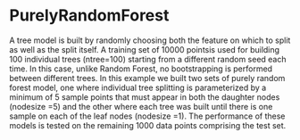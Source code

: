 # PurelyRandomForest
A tree model is built by randomly choosing both the feature on which to split as well as the split itself. A training set of 10000 pointsis used for building 100 individual trees (ntree=100) starting from a different random seed each time. In this case, unlike Random Forest, no bootstrapping is performed between different trees. In this example we built two sets of purely random forest model, one where individual tree splitting is parameterized by a minimum of 5 sample points that must appear in both the daughter nodes (nodesize =5) and the other where each tree was built until there is one sample on each of the leaf nodes (nodesize =1). The performance of these models is tested on the remaining 1000 data points comprising the test set.

